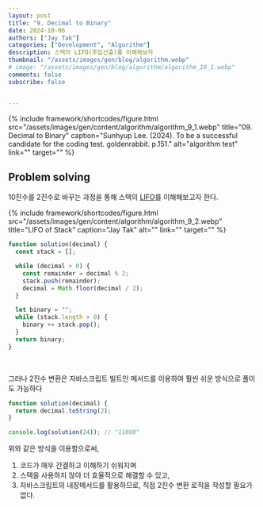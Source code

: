 ```yaml
---
layout: post
title: "9. Decimal to Binary"
date: 2024-10-06
authors: ["Jay Tak"]
categories: ["Development", "Algorithm"]
description: 스택의 LIFO(후입선출)를 이해해보자
thumbnail: "/assets/images/gen/blog/algorithm.webp"
# image: "/assets/images/gen/blog/algorithm/algorithm_10_1.webp"
comments: false
subscribe: false


---
```


{% include framework/shortcodes/figure.html src="/assets/images/gen/content/algorithm/algorithm_9_1.webp" title="09. Decimal to Binary" caption="Sunhyup Lee. (2024). To be a successful candidate for the coding test. goldenrabbit. p.151." alt="algorithm test" link="" target="" %}

## Problem solving 

10진수를 2진수로 바꾸는 과정을 통해 스택의 [LIFO](#)를 이해해보고자 한다.

{% include framework/shortcodes/figure.html src="/assets/images/gen/content/algorithm/algorithm_9_2.webp" title="LIFO of Stack" caption="Jay Tak" alt="" link="" target="" %}

```javascript
function solution(decimal) {
  const stack = [];

  while (decimal > 0) {
    const remainder = decimal % 2;
    stack.push(remainder);
    decimal = Math.floor(decimal / 2);
  }

  let binary = "";
  while (stack.length > 0) {
    binary += stack.pop();
  }
  return binary;
}
```

<br>

그러나 2진수 변환은 자바스크립트 빌트인 메서드를 이용하여 훨씬 쉬운 방식으로 풀이도 가능하다 

```javascript
function solution(decimal) {
  return decimal.toString(2);
}

console.log(solution(24)); // "11000"

```

위와 같은 방식을 이용함으로써, <br>

1) 코드가 매우 간결하고 이해하기 쉬워지며 <br>
2) 스택을 사용하지 않아 더 효율적으로 해결할 수 있고, <br>
3) 자바스크립트의 내장메서드를 활용하므로, 직접 2진수 변환 로직을 작성할 필요가 없다.

<br><br><br>